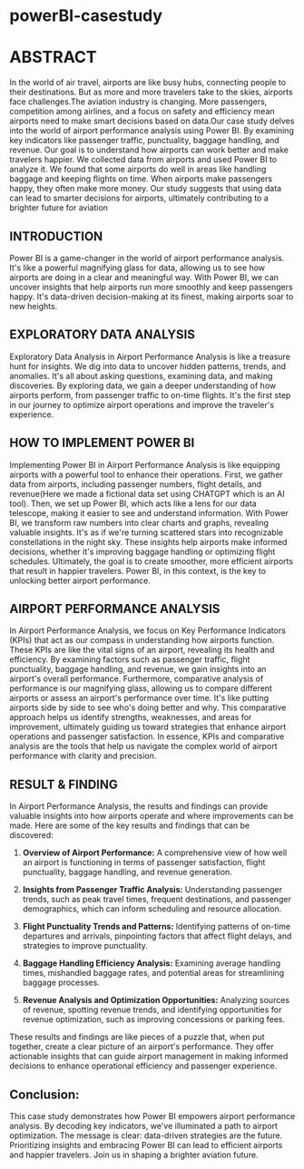 # powerBI-casestudy
# ABSTRACT
In the world of air travel, airports are like busy hubs, connecting people to their destinations. But as more and more travelers take to the skies, airports face challenges.The aviation industry is changing. More passengers, competition among airlines, and a focus on safety and efficiency mean airports need to make smart decisions based on data.Our case study delves into the world of airport performance analysis using Power BI. By examining key indicators like passenger traffic, punctuality, baggage handling, and revenue.
Our goal is to understand how airports can work better and make travelers happier. We collected data from airports and used Power BI to analyze it. We found that some airports do well in areas like handling baggage and keeping flights on time. When airports make passengers happy, they often make more money. Our study suggests that using data can lead to smarter decisions for airports, ultimately contributing to a brighter future for aviation
## INTRODUCTION
Power BI is a game-changer in the world of airport performance analysis. It's like a powerful magnifying glass for data, allowing us to see how airports are doing in a clear and meaningful way. With Power BI, we can uncover insights that help airports run more smoothly and keep passengers happy. It's data-driven decision-making at its finest, making airports soar to new heights.
## EXPLORATORY DATA ANALYSIS
Exploratory Data Analysis in Airport Performance Analysis is like a treasure hunt for insights. We dig into data to uncover hidden patterns, trends, and anomalies. It's all about asking questions, examining data, and making discoveries. By exploring data, we gain a deeper understanding of how airports perform, from passenger traffic to on-time flights. It's the first step in our journey to optimize airport operations and improve the traveler's experience.
## HOW TO IMPLEMENT POWER BI 
Implementing Power BI in Airport Performance Analysis is like equipping airports with a powerful tool to enhance their operations. First, we gather data from airports, including passenger numbers, flight details, and revenue(Here we made a fictional data set using CHATGPT which is an AI tool). Then, we set up Power BI, which acts like a lens for our data telescope, making it easier to see and understand information. With Power BI, we transform raw numbers into clear charts and graphs, revealing valuable insights. It's as if we're turning scattered stars into recognizable constellations in the night sky. These insights help airports make informed decisions, whether it's improving baggage handling or optimizing flight schedules. Ultimately, the goal is to create smoother, more efficient airports that result in happier travelers. Power BI, in this context, is the key to unlocking better airport performance.
## AIRPORT PERFORMANCE ANALYSIS
In Airport Performance Analysis, we focus on Key Performance Indicators (KPIs) that act as our compass in understanding how airports function. These KPIs are like the vital signs of an airport, revealing its health and efficiency. By examining factors such as passenger traffic, flight punctuality, baggage handling, and revenue, we gain insights into an airport's overall performance.
Furthermore, comparative analysis of performance is our magnifying glass, allowing us to compare different airports or assess an airport's performance over time. It's like putting airports side by side to see who's doing better and why. This comparative approach helps us identify strengths, weaknesses, and areas for improvement, ultimately guiding us toward strategies that enhance airport operations and passenger satisfaction. In essence, KPIs and comparative analysis are the tools that help us navigate the complex world of airport performance with clarity and precision.
## RESULT & FINDING
In Airport Performance Analysis, the results and findings can provide valuable insights into how airports operate and where improvements can be made. Here are some of the key results and findings that can be discovered:

1. **Overview of Airport Performance:** A comprehensive view of how well an airport is functioning in terms of passenger satisfaction, flight punctuality, baggage handling, and revenue generation.

2. **Insights from Passenger Traffic Analysis:** Understanding passenger trends, such as peak travel times, frequent destinations, and passenger demographics, which can inform scheduling and resource allocation.

3. **Flight Punctuality Trends and Patterns:** Identifying patterns of on-time departures and arrivals, pinpointing factors that affect flight delays, and strategies to improve punctuality.

4. **Baggage Handling Efficiency Analysis:** Examining average handling times, mishandled baggage rates, and potential areas for streamlining baggage processes.

5. **Revenue Analysis and Optimization Opportunities:** Analyzing sources of revenue, spotting revenue trends, and identifying opportunities for revenue optimization, such as improving concessions or parking fees.

These results and findings are like pieces of a puzzle that, when put together, create a clear picture of an airport's performance. They offer actionable insights that can guide airport management in making informed decisions to enhance operational efficiency and passenger experience.

## Conclusion:

This case study demonstrates how Power BI empowers airport performance analysis. By decoding key indicators, we've illuminated a path to airport optimization. The message is clear: data-driven strategies are the future. Prioritizing insights and embracing Power BI can lead to efficient airports and happier travelers. Join us in shaping a brighter aviation future.






